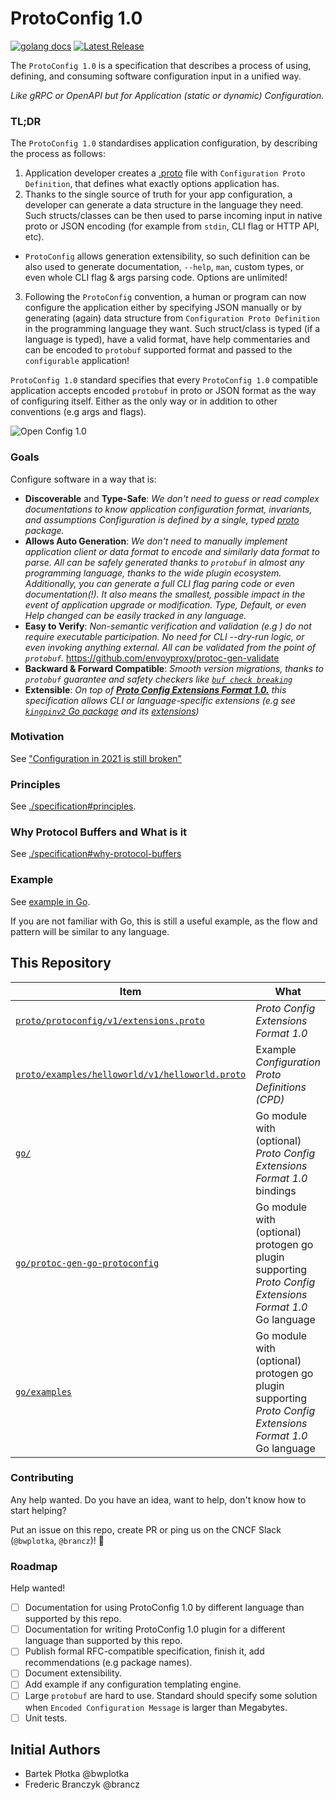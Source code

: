 # ProtoConfig 1.0

[![golang docs](https://img.shields.io/badge/go.dev-reference-007d9c?logo=go&logoColor=white&style=flat-square)](https://pkg.go.dev/github.com/protoconfig/protoconfig/go) [![Latest Release](https://img.shields.io/github/release/protoconfig/protoconfig.svg?style=flat-square)](https://github.com/protoconfig/protoconfig/releases/latest)

The `ProtoConfig 1.0` is a specification that describes a process of using, defining, and consuming software configuration input in a unified way.

*Like gRPC or OpenAPI but for Application (static or dynamic) Configuration.*

### TL;DR

The `ProtoConfig 1.0` standardises application configuration, by describing the process as follows:

1. Application developer creates a [.proto](https://developers.google.com/protocol-buffers) file with `Configuration Proto Definition`, that defines what exactly options application has.
2. Thanks to the single source of truth for your app configuration, a developer can generate a data structure in the language they need. Such structs/classes can be then used to parse incoming input in native proto or JSON encoding (for example from `stdin`, CLI flag or HTTP API, etc).
* `ProtoConfig` allows generation extensibility, so such definition can be also used to generate documentation, `--help`, `man`, custom types, or even whole CLI flag & args parsing code. Options are unlimited!
3. Following the `ProtoConfig` convention, a human or program can now configure the application either by specifying JSON manually or by generating (again) data structure from `Configuration Proto Definition` in the programming language they want. Such struct/class is typed (if a language is typed), have a valid format, have help commentaries and can be encoded to `protobuf` supported format and passed to the `configurable` application!

`ProtoConfig 1.0` standard specifies that every `ProtoConfig 1.0` compatible application accepts encoded `protobuf` in proto or JSON format as the way of configuring itself. Either as the only way or in addition to other conventions (e.g args and flags).

![Open Config 1.0](https://docs.google.com/drawings/d/e/2PACX-1vSANZkljSiDgV-o0a-dL0ryZz19p3Hblt5V_qozhBcY5ILq8j3T2GEAdCCHFHoSGT9h2H4LDqJ9bCn_/pub?w=1440&h=1080)

### Goals

Configure software in a way that is:

* **Discoverable** and **Type-Safe**: *We don't need to guess or read complex documentations to know application configuration format, invariants, and assumptions Configuration is defined by a single, typed [proto](https://developers.google.com/protocol-buffers) package.*
* **Allows Auto Generation**: *We don't need to manually implement application client or data format to encode and similarly data format to parse. All can be safely generated thanks to `protobuf` in almost any programming language, thanks to the wide plugin ecosystem. Additionally, you can generate a full CLI flag paring code or even documentation(!). It also means the smallest, possible impact in the event of application upgrade or modification. Type, Default, or even Help changed can be easily tracked in any language.*
* **Easy to Verify**: *Non-semantic verification and validation (e.g ) do not require executable participation. No need for CLI --dry-run logic, or even invoking anything external. All can be validated from the point of `protobuf`.* https://github.com/envoyproxy/protoc-gen-validate
* **Backward & Forward Compatible**: *Smooth version migrations, thanks to `protobuf` guarantee and safety checkers like [`buf check breaking`](https://docs.buf.build/breaking-usage)*
* **Extensible**: *On top of [**Proto Config Extensions Format 1.0.**](proto/protoconfig/v1/extensions.proto) this specification allows CLI or language-specific extensions (e.g see [`kingpinv2` Go package](go/kingpinv2) and its [extensions](go/kingpinv2/proto/protoconfig/kingpinv2/v1/extensions.proto))*

### Motivation

See ["Configuration in 2021 is still broken"](https://deploy-preview-26--bwplotka.netlify.app/2020/configuring-sw-is-broken/)

### Principles

See [./specification#principles](specification.md#principles).

### Why Protocol Buffers and What is it

See [./specification#why-protocol-buffers](specification.md#why-protocol-buffers)

### Example

See [example in Go](go/README.md).

If you are not familiar with Go, this is still a useful example, as the flow and pattern will be similar to any language.

## This Repository

| Item   | What | Status |
|--------|------|--------|
| [`proto/protoconfig/v1/extensions.proto`](proto/protoconfig/v1/extensions.proto)  |  *Proto Config Extensions Format 1.0* | Alpha |
| [`proto/examples/helloworld/v1/helloworld.proto`]( proto/examples/helloworld/v1/helloworld.proto) |  Example *Configuration Proto Definitions (CPD)* | Alpha |
| [`go/`](go)  | Go module with (optional) *Proto Config Extensions Format 1.0* bindings | Alpha |
| [`go/protoc-gen-go-protoconfig`](go/protoc-gen-go-protoconfig/README.md)  | Go module with (optional) protogen go plugin supporting *Proto Config Extensions Format 1.0* Go language  | Alpha |
| [`go/examples`](go/examples/README.md) | Go module with (optional) protogen go plugin supporting *Proto Config Extensions Format 1.0* Go language  | Alpha |

### Contributing

Any help wanted. Do you have an idea, want to help, don't know how to start helping?

Put an issue on this repo, create PR or ping us on the CNCF Slack (`@bwplotka`, `@brancz`)! 🤗

### Roadmap

Help wanted!

* [ ] Documentation for using ProtoConfig 1.0 by different language than supported by this repo.
* [ ] Documentation for writing ProtoConfig 1.0 plugin for a different language than supported by this repo.
* [ ] Publish formal RFC-compatible specification, finish it, add recommendations (e.g package names).
* [ ] Document extensibility.
* [ ] Add example if any configuration templating engine.
* [ ] Large `protobuf` are hard to use. Standard should specify some solution when `Encoded Configuration Message` is larger than Megabytes.
* [ ] Unit tests.

## Initial Authors

* Bartek Płotka @bwplotka
* Frederic Branczyk @brancz

